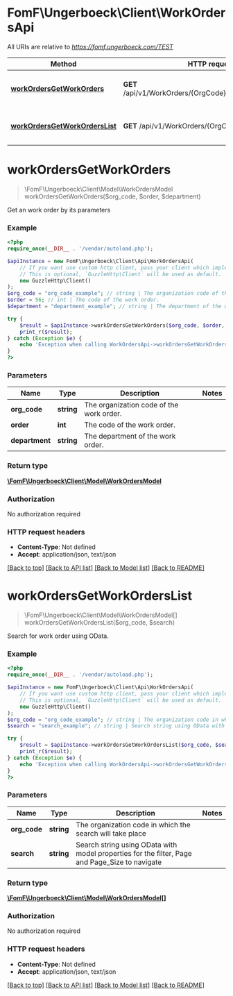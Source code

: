 # FomF\Ungerboeck\Client\WorkOrdersApi

All URIs are relative to *https://fomf.ungerboeck.com/TEST*

Method | HTTP request | Description
------------- | ------------- | -------------
[**workOrdersGetWorkOrders**](WorkOrdersApi.md#workOrdersGetWorkOrders) | **GET** /api/v1/WorkOrders/{OrgCode}/{Order}/{Department} | Get an work order by its parameters
[**workOrdersGetWorkOrdersList**](WorkOrdersApi.md#workOrdersGetWorkOrdersList) | **GET** /api/v1/WorkOrders/{OrgCode} | Search for work order using OData.


# **workOrdersGetWorkOrders**
> \FomF\Ungerboeck\Client\Model\WorkOrdersModel workOrdersGetWorkOrders($org_code, $order, $department)

Get an work order by its parameters

### Example
```php
<?php
require_once(__DIR__ . '/vendor/autoload.php');

$apiInstance = new FomF\Ungerboeck\Client\Api\WorkOrdersApi(
    // If you want use custom http client, pass your client which implements `GuzzleHttp\ClientInterface`.
    // This is optional, `GuzzleHttp\Client` will be used as default.
    new GuzzleHttp\Client()
);
$org_code = "org_code_example"; // string | The organization code of the work order.
$order = 56; // int | The code of the work order.
$department = "department_example"; // string | The department of the work order.

try {
    $result = $apiInstance->workOrdersGetWorkOrders($org_code, $order, $department);
    print_r($result);
} catch (Exception $e) {
    echo 'Exception when calling WorkOrdersApi->workOrdersGetWorkOrders: ', $e->getMessage(), PHP_EOL;
}
?>
```

### Parameters

Name | Type | Description  | Notes
------------- | ------------- | ------------- | -------------
 **org_code** | **string**| The organization code of the work order. |
 **order** | **int**| The code of the work order. |
 **department** | **string**| The department of the work order. |

### Return type

[**\FomF\Ungerboeck\Client\Model\WorkOrdersModel**](../Model/WorkOrdersModel.md)

### Authorization

No authorization required

### HTTP request headers

 - **Content-Type**: Not defined
 - **Accept**: application/json, text/json

[[Back to top]](#) [[Back to API list]](../../README.md#documentation-for-api-endpoints) [[Back to Model list]](../../README.md#documentation-for-models) [[Back to README]](../../README.md)

# **workOrdersGetWorkOrdersList**
> \FomF\Ungerboeck\Client\Model\WorkOrdersModel[] workOrdersGetWorkOrdersList($org_code, $search)

Search for work order using OData.

### Example
```php
<?php
require_once(__DIR__ . '/vendor/autoload.php');

$apiInstance = new FomF\Ungerboeck\Client\Api\WorkOrdersApi(
    // If you want use custom http client, pass your client which implements `GuzzleHttp\ClientInterface`.
    // This is optional, `GuzzleHttp\Client` will be used as default.
    new GuzzleHttp\Client()
);
$org_code = "org_code_example"; // string | The organization code in which the search will take place
$search = "search_example"; // string | Search string using OData with model properties for the filter, Page and Page_Size to navigate

try {
    $result = $apiInstance->workOrdersGetWorkOrdersList($org_code, $search);
    print_r($result);
} catch (Exception $e) {
    echo 'Exception when calling WorkOrdersApi->workOrdersGetWorkOrdersList: ', $e->getMessage(), PHP_EOL;
}
?>
```

### Parameters

Name | Type | Description  | Notes
------------- | ------------- | ------------- | -------------
 **org_code** | **string**| The organization code in which the search will take place |
 **search** | **string**| Search string using OData with model properties for the filter, Page and Page_Size to navigate |

### Return type

[**\FomF\Ungerboeck\Client\Model\WorkOrdersModel[]**](../Model/WorkOrdersModel.md)

### Authorization

No authorization required

### HTTP request headers

 - **Content-Type**: Not defined
 - **Accept**: application/json, text/json

[[Back to top]](#) [[Back to API list]](../../README.md#documentation-for-api-endpoints) [[Back to Model list]](../../README.md#documentation-for-models) [[Back to README]](../../README.md)

